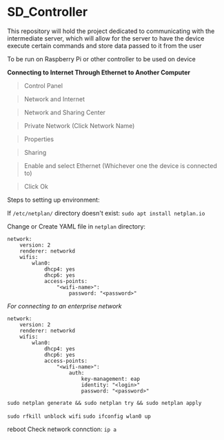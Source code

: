 # SD_Controller

This repository will hold the project dedicated to communicating with the intermediate server, which will allow for the server to have the device
    execute certain commands and store data passed to it from the user

To be run on Raspberry Pi or other controller to be used on device

**Connecting to Internet Through Ethernet to Another Computer**
> Control Panel

> Network and Internet

> Network and Sharing Center

> Private Network (Click Network Name)

> Properties

> Sharing

> Enable and select Ethernet (Whichever one the device is connected to)

> Click Ok

Steps to setting up environment:

If `/etc/netplan/` directory doesn't exist: `sudo apt install netplan.io`

Change or Create YAML file in `netplan` directory:

```
network:
    version: 2
    renderer: networkd
    wifis:
        wlan0:
            dhcp4: yes
            dhcp6: yes
            access-points:
                "<wifi-name>":
                    password: "<password>"
```

*For connecting to an enterprise network*
```
network:
    version: 2
    renderer: networkd
    wifis:
        wlan0:
            dhcp4: yes
            dhcp6: yes
            access-points:
                "<wifi-name>":
                    auth:
                        key-management: eap
                        identity: "<login>"
                        password: "<password>"
```

`sudo netplan generate && sudo netplan try && sudo netplan apply`

`sudo rfkill unblock wifi`
`sudo ifconfig wlan0 up`

reboot
Check network connction: `ip a`
